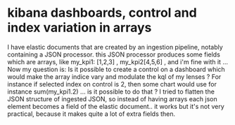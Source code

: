 
# kibana dashboards, control and index variation in arrays

I have elastic documents that are created by an ingestion pipeline, notably containing a JSON processor. this JSON processor produces some fields which are arrays, like my_kpi1: [1,2,3] , my_kpi2[4,5,6] , and i'm fine with it ... Now my question is: Is it possible to create a control on a dashboard which would make the array indice vary and modulate the kql of my lenses ? For instance if selected index on control is 2, then some chart would use for instance sum(my_kpi1.2) ... is it possible to do that ?
I tried to flatten the JSON structure of ingested JSON, so instead of having arrays each json element becomes a field of the elastic document.. it works but it's not very practical, because it makes quite a lot of extra fields then.

        